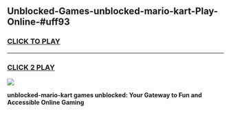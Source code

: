 
## Unblocked-Games-unblocked-mario-kart-Play-Online-#uff93
<h3>
<a href="https://premium.freeplayer.one?title=unblocked-mario-kart&ref=27F">CLICK TO PLAY</a></h3>
<hr>

<h3>
<a href="https://premium.freeplayer.one?title=unblocked-mario-kart&ref=27F">CLICK 2 PLAY</a>
  
</h3>

<a href="https://premium.freeplayer.one?title=unblocked-mario-kart&ref=27F"><img src="https://clearcache.store/games.png"></a>


**unblocked-mario-kart games unblocked: Your Gateway to Fun and Accessible Online Gaming**

